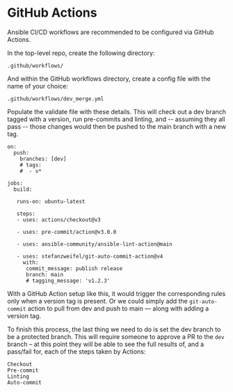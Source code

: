 # GitHub Actions

Ansible CI/CD workflows are recommended to be configured via GitHub Actions.

In the top-level repo, create the following directory:
```
.github/workflows/
```

And within the GitHub workflows directory, create a config file with the name of your choice:
```
.github/workflows/dev_merge.yml
```

Populate the validate file with these details. This will check out a dev branch tagged with a version, run pre-commits and linting, and -- assuming they all pass -- those changes would then be pushed to the main branch with a new tag.

```
on:
  push:
    branches: [dev]
    # tags:
    #  - v*

jobs:
  build:

   runs-on: ubuntu-latest

   steps:
   - uses: actions/checkout@v3

   - uses: pre-commit/action@v3.0.0

   - uses: ansible-community/ansible-lint-action@main

   - uses: stefanzweifel/git-auto-commit-action@v4
     with:
      commit_message: publish release
      branch: main
      # tagging_message: 'v1.2.3'
```

With a GitHub Action setup like this, it would trigger the corresponding rules only when a version tag is present. Or we could simply add the `git-auto-commit` action to pull from dev and push to main — along with adding a version tag.

To finish this process, the last thing we need to do is set the dev branch to be a protected branch. This will require someone to approve a PR to the `dev` branch – at this point they will be able to see the full results of, and a pass/fail for, each of the steps taken by Actions:

```
Checkout
Pre-commit
Linting
Auto-commit
```
